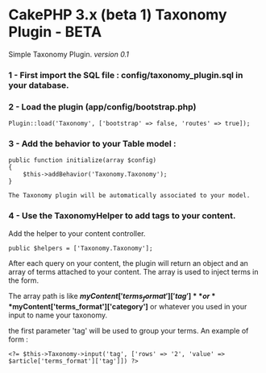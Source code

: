 # CakePHP 3.x (beta 1) Taxonomy Plugin - BETA

Simple Taxonomy Plugin.
*version 0.1*

### 1 - First import the SQL file : config/taxonomy_plugin.sql in your database.

### 2 - Load the plugin (app/config/bootstrap.php)

	Plugin::load('Taxonomy', ['bootstrap' => false, 'routes' => true]);

### 3 - Add the behavior to your Table model :

	public function initialize(array $config)
	{
        $this->addBehavior('Taxonomy.Taxonomy');
    }

    The Taxonomy plugin will be automatically associated to your model.

### 4 - Use the TaxonomyHelper to add tags to your content.

Add the helper to your content controller.

	public $helpers = ['Taxonomy.Taxonomy'];

After each query on your content, the plugin will return an object and an array of terms attached to your content.
The array is used to inject terms in the form.

The array path is like **$myContent['terms_format']['tag']** or **$myContent['terms_format']['category']** or whatever you used in your input to name your taxonomy.

the first parameter 'tag' will be used to group your terms. An example of form :

	<?= $this->Taxonomy->input('tag', ['rows' => '2', 'value' => $article['terms_format']['tag']]) ?>